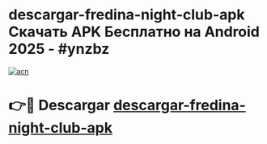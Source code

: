 # descargar-fredina-night-club-apk Скачать APK Бесплатно на Android 2025 - #ynzbz

[![acn](https://github.com/user-attachments/assets/0f9c940e-d8b0-45ae-aac7-cd30a18b3e1c)](https://apps.freeplayer.one?title=descargar-fredina-night-club-apk&ref=9RF)

# 👉🔴 Descargar [descargar-fredina-night-club-apk](https://apps.freeplayer.one?title=descargar-fredina-night-club-apk&ref=9RF)